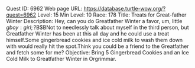 Quest ID: 6962
Web page URL: https://database.turtle-wow.org/?quest=6962
Level: 15
Min Level: 10
Race: 178
Title: Treats for Great-father Winter
Description: Hey, can you do Greatfather Winter a favor, um, little $g boy : girl;?$B$BNot to needlessly talk about myself in the third person, but Greatfather Winter has been at this all day and he could use a treat himself.Some gingerbread cookies and ice cold milk to wash them down with would really hit the spot.Think you could be a friend to the Greatfather and fetch some for me?
Objective: Bring 5 Gingerbread Cookies and an Ice Cold Milk to Greatfather Winter in Orgrimmar.
